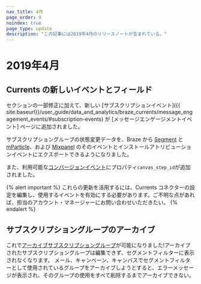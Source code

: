```yaml
---
nav_title: 4月
page_order: 9
noindex: true
page_type: update
description: "この記事には2019年4月のリリースノートが含まれている。"
---
```


# 2019年4月

## Currents の新しいイベントとフィールド

セクションの一部修正に加えて、新しい \[サブスクリプションイベント]({{ site.baseurl}}/user_guide/data_and_analytics/braze_currents/message_engagement_events/#subscription-events) が \[メッセージエンゲージメントイベント] ページに追加されました。 

サブスクリプショングループの状態変更データを、Braze から [Segment]({{site.baseurl}}/partners/data_and_infrastructure_agility/customer_data_platform/segment_for_currents/#integration-details) と [mParticle]({{site.baseurl}}/partners/data_and_infrastructure_agility/customer_data_platform/mParticle/mparticle_for_currents/)、および [Mixpanel]({{site.baseurl}}/partners/insights/behavioral_analytics/mixpanel_for_currents) のそのイベントとインストールアトリビューションイベントにエクスポートできるようになりました。

また、利用可能な[コンバージョンイベント]({{site.baseurl}}/user_guide/data_and_analytics/braze_currents/message_engagement_events/#conversion-events)にプロパティ`canvas_step_id`が追加されました。

{% alert important %}
これらの更新を活用するには、Currents コネクターの設定を編集し、使用するイベントを有効にする必要があります。ご不明な点があれば、担当のアカウント・マネージャーにお問い合わせいただきたい。
{% endalert %}

## サブスクリプショングループのアーカイブ

これで[アーカイブサブスクリプショングループ]({{site.baseurl}}/user_guide/message_building_by_channel/email/managing_user_subscriptions/#archiving-groups)が可能になりました!アーカイブされたサブスクリプショングループは編集できず、セグメントフィルターに表示されなくなります。 メール、キャンペーン、キャンバスでセグメントフィルターとして使用されているグループをアーカイブしようとすると、エラーメッセージが表示され、そのグループの使用をすべて削除するまでアーカイブできない。
